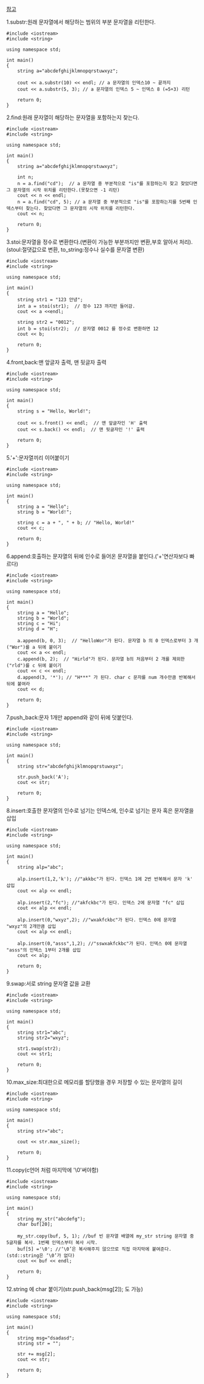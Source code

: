 [참고](https://ansohxxn.github.io/stl/string/)

1.substr:원래 문자열에서 해당하는 범위의 부분 문자열을 리턴한다.

    #include <iostream>
    #include <string>

    using namespace std;

    int main()
    {
        string a="abcdefghijklmnopqrstuwxyz";

        cout << a.substr(10) << endl; // a 문자열의 인덱스10 ~ 끝까지
        cout << a.substr(5, 3); // a 문자열의 인덱스 5 ~ 인덱스 8 (=5+3) 리턴

        return 0;
    }

2.find:원래 문자열이 해당하는 문자열을 포함하는지 찾는다.

    #include <iostream>
    #include <string>

    using namespace std;

    int main()
    {
        string a="abcdefghijklmnopqrstuwxyz";

        int n;
        n = a.find("cd");  // a 문자열 중 부분적으로 "is"를 포함하는지 찾고 찾았다면 그 문자열의 시작 위치를 리턴한다.(못찾으면 -1 리턴)
        cout << n << endl;
        n = a.find("cd", 5); // a 문자열 중 부분적으로 "is"를 포함하는지를 5번째 인덱스부터 찾는다. 찾았다면 그 문자열의 시작 위치를 리턴한다.
        cout << n;

        return 0;
    }

3.stoi:문자열을 정수로 변환한다.(변환이 가능한 부분까지만 변환,부호 알아서 처리).  
(stoul:절댓값으로 변환, to_string:정수나 실수를 문자열 변환)

    #include <iostream>
    #include <string>

    using namespace std;

    int main()
    {
        string str1 = "123 안녕";
        int a = stoi(str1);  // 정수 123 까지만 들어감.
        cout << a <<endl;

        string str2 = "0012";
        int b = stoi(str2);  // 문자열 0012 를 정수로 변환하면 12
        cout << b;

        return 0;
    }

4.front,back:맨 앞글자 출력, 맨 뒷글자 출력

    #include <iostream>
    #include <string>

    using namespace std;

    int main()
    {
        string s = "Hello, World!";
        
        cout << s.front() << endl;  // 맨 앞글자인 'H' 출력
        cout << s.back() << endl;  // 맨 뒷글자인 '!' 출력

        return 0;
    }

5.'+':문자열끼리 이어붙이기

    #include <iostream>
    #include <string>

    using namespace std;

    int main()
    {
        string a = "Hello";
        string b = "World!";
        
        string c = a + ", " + b; // "Hello, World!"
        cout << c;

        return 0;
    }

6.append:호출하는 문자열의 뒤에 인수로 들어온 문자열을 붙인다.('+'연산자보다 빠르다)

    #include <iostream>
    #include <string>

    using namespace std;

    int main()
    {
        string a = "Hello";
        string b = "World";
        string c = "Hi";
        string d = "H";
        
        a.append(b, 0, 3);  // "HelloWor"가 된다. 문자열 b 의 0 인덱스로부터 3 개 ("Wor")를 a 뒤에 붙이기 
        cout << a << endl;
        c.append(b, 2);  // "Hirld"가 된다. 문자열 b의 처음부터 2 개를 제외한 ("rld")를 c 뒤에 붙이기
        cout << c << endl;
        d.append(3, '*'); // "H***" 가 된다. char c 문자를 num 개수만큼 반복해서 뒤에 붙여라
        cout << d;

        return 0;
    }

7.push_back:문자 1개만 append와 같이 뒤에 덧붙인다.

    #include <iostream>
    #include <string>

    using namespace std;

    int main()
    {
        string str="abcdefghijklmnopqrstuwxyz";
        
        str.push_back('A');
        cout << str;

        return 0;
    }

8.insert:호출한 문자열의 인수로 넘기는 인덱스에, 인수로 넘기는 문자 혹은 문자열을 삽입

    #include <iostream>
    #include <string>

    using namespace std;

    int main()
    {
        string alp="abc";

        alp.insert(1,2,'k'); //"akkbc"가 된다. 인덱스 1에 2번 반복해서 문자 'k' 삽입
        cout << alp << endl;

        alp.insert(2,"fc"); //"akfckbc"가 된다. 인덱스 2에 문자열 "fc" 삽입
        cout << alp << endl;

        alp.insert(0,"wxyz",2); //"wxakfckbc"가 된다. 인덱스 0에 문자열 "wxyz"의 2개만큼 삽입
        cout << alp << endl;

        alp.insert(0,"asss",1,2); //"sswxakfckbc"가 된다. 인덱스 0에 문자열 "asss"의 인덱스 1부터 2개를 삽입
        cout << alp;

        return 0;
    }

9.swap:서로 string 문자열 값을 교환

    #include <iostream>
    #include <string>

    using namespace std;

    int main()
    {
        string str1="abc";
        string str2="wxyz";

        str1.swap(str2);
        cout << str1;

        return 0;
    }

10.max_size:최대한으로 메모리를 할당했을 경우 저장할 수 있는 문자열의 길이

    #include <iostream>
    #include <string>

    using namespace std;

    int main()
    {
        string str="abc";

        cout << str.max_size();

        return 0;
    }

11.copy(c언어 처럼 마지막에 '\0'써야함)

    #include <iostream>
    #include <string>

    using namespace std;

    int main()
    {
        string my_str("abcdefg");
        char buf[20];

        my_str.copy(buf, 5, 1); //buf 빈 문자열 배열에 my_str string 문자열 중 5글자를 복사. 1번째 인덱스부터 복사 시작.
        buf[5] ='\0'; //‘\0’은 복사해주지 않으므로 직접 마지막에 붙여준다. (std::string은 ‘\0’가 없다)
        cout << buf << endl;

        return 0;
    }

12.string 에 char 붙이기(str.push_back(msg[2]); 도 가능)

    #include <iostream>
    #include <string>

    using namespace std;

    int main()
    {
        string msg="dsadasd";
        string str = "";

        str += msg[2];
        cout << str;

        return 0;
    }
